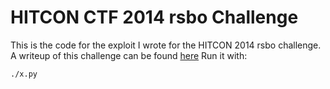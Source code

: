 HITCON CTF 2014 rsbo Challenge
============================

This is the code for the exploit I wrote for the HITCON 2014 rsbo challenge. A writeup of this challenge can be found [here]()
Run it with:
```
./x.py
```
